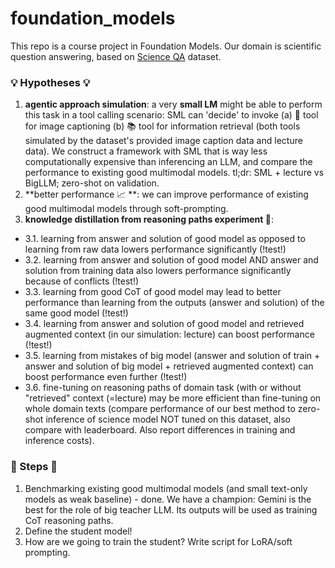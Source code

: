 # foundation_models

This repo is a course project in Foundation Models. Our domain is scientific question answering, based on [Science QA](https://scienceqa.github.io/) dataset. 

### 💡 Hypotheses 💡
1. **agentic approach simulation**: a very **small LM** might be able to perform this task in a tool calling scenario: SML can 'decide' to invoke (a) 🌄 tool for image captioning (b) 📚 tool for information retrieval (both tools simulated by the dataset's provided image caption data and lecture data). We construct a framework with SML that is way less computationally expensive than inferencing an LLM, and compare the performance to existing good multimodal models.
  tl;dr: SML + lecture vs BigLLM; zero-shot on validation. 
2. **better performance 📈 **: we can improve performance of existing good multimodal models through soft-prompting.
3. **knowledge distillation from reasoning paths experiment 🧪**:
   
  * 3.1. learning from answer and solution of good model as opposed to learning from raw data lowers performance significantly (!test!)
  * 3.2. learning from answer and solution of good model AND answer and solution from training data also lowers performance significantly because of conflicts (!test!)
  * 3.3. learning from good CoT of good model may lead to better performance than learning from the outputs (answer and solution) of the same good model (!test!)
  * 3.4. learning from answer and solution of good model and retrieved augmented context (in our simulation: lecture) can boost performance (!test!)
  * 3.5. learning from mistakes of big model (answer and solution of train + answer and solution of big model + retrieved augmented context) can boost performance even further (!test!)
  * 3.6. fine-tuning on reasoning paths of domain task (with or without "retrieved" context (=lecture) may be more efficient than fine-tuning on whole domain texts (compare performance of our best method to zero-shot inference of science model NOT tuned on this dataset, also compare with leaderboard. Also report differences in training and inference costs).



### 👣 Steps 👣
1. Benchmarking existing good multimodal models (and small text-only models as weak baseline) - done.
We have a champion: Gemini is the best for the role of big teacher LLM. Its outputs will be used as training CoT reasoning paths.
2. Define the student model!
3. How are we going to train the student? Write script for LoRA/soft prompting. 
